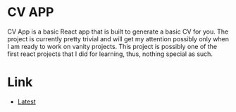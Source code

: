 # CV APP

CV App is a basic React app that is built to generate a basic CV for you. The project is currently pretty trivial and will get my attention possibly only when I am ready to work on vanity projects. This project is possibly one of the first react projects that I did for learning, thus, nothing special as such.

# Link

+ [Latest](https://prince-thind.github.io/cv-app)
